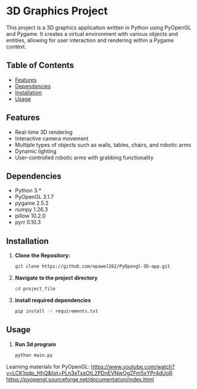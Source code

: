 # 3D Graphics Project   

This project is a 3D graphics application written in Python using PyOpenGL and Pygame. It creates a virtual environment with various objects and entities, allowing for user interaction and rendering within a Pygame context.

## Table of Contents

- [Features](#features)
- [Dependencies](#dependencies)
- [Installation](#installation)
- [Usage](#usage)

## Features

- Real-time 3D rendering  
- Interactive camera movement
- Multiple types of objects such as walls, tables, chairs, and robotic arms
- Dynamic lighting
- User-controlled robotic arms with grabbing functionality

## Dependencies

- Python 3.*
- PyOpenGL 3.1.7
- pygame 2.5.2
- numpy 1.26.3
- pillow 10.2.0
- pyrr 0.10.3

## Installation

1. **Clone the Repository:**
   ```bash
   git clone https://github.com/opawel262/PyOpengl-3D-app.git
   
2. **Navigate to the project directory**
   ```bash
   cd project_file
3. **Install required dependencies**
   ```bash
   pip install -r requirements.txt
## Usage
1. **Run 3d program**
   ```bash
   python main.py

Learning materials for PyOpenGL: https://www.youtube.com/watch?v=LCK1qdp_HhQ&list=PLn3eTxaOtL2PDnEVNwOgZFm5xYPr4dUoR
                                 https://pyopengl.sourceforge.net/documentation/index.html
